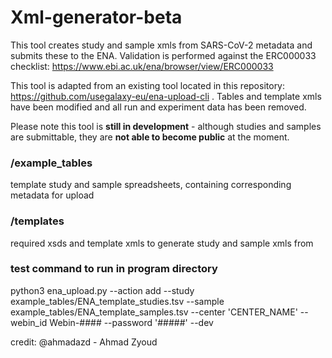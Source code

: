 # Xml-generator-beta
This tool creates study and sample xmls from SARS-CoV-2 metadata and submits these to the ENA. 
Validation is performed against the ERC000033 checklist: https://www.ebi.ac.uk/ena/browser/view/ERC000033

This tool is adapted from an existing tool located in this repository: https://github.com/usegalaxy-eu/ena-upload-cli . Tables and template xmls have been modified and all run and experiment data has been removed.

Please note this tool is **still in development** - although studies and samples are submittable, they are **not able to become public** at the moment.

### /example_tables 
template study and sample spreadsheets, containing corresponding metadata for upload

### /templates
required xsds and template xmls to generate study and sample xmls from

### test command to run in program directory
python3 ena_upload.py --action add --study example_tables/ENA_template_studies.tsv --sample example_tables/ENA_template_samples.tsv --center 'CENTER_NAME' --webin_id Webin-#### --password '#####' --dev


credit: @ahmadazd - Ahmad Zyoud


